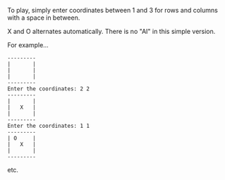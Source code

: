 To play, simply enter coordinates between 1 and 3 for rows and columns with a space in between.

X and O alternates automatically. There is no "AI" in this simple version.

For example...

```
---------
|       | 
|       | 
|       | 
---------
Enter the coordinates: 2 2
---------
|       | 
|   X   | 
|       | 
---------
Enter the coordinates: 1 1
---------
| O     | 
|   X   | 
|       | 
---------
```
etc.

